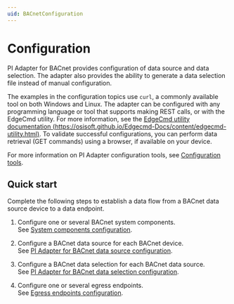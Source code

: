 ```yaml
---
uid: BACnetConfiguration
---
```


# Configuration

PI Adapter for BACnet provides configuration of data source and data selection. The adapter also provides the ability to generate a data selection file instead of manual configuration.

The examples in the configuration topics use `curl`, a commonly available tool on both Windows and Linux. The adapter can be configured with any programming language or tool that supports making REST calls, or with the EdgeCmd utility. For more information, see the [EdgeCmd utility documentation (https://osisoft.github.io/Edgecmd-Docs/content/edgecmd-utility.html)](https://osisoft.github.io/Edgecmd-Docs/content/edgecmd-utility.html). To validate successful configurations, you can perform data retrieval (GET commands) using a browser, if available on your device.

For more information on PI Adapter configuration tools, see [Configuration tools](xref:ConfigurationTools).

## Quick start

Complete the following steps to establish a data flow from a BACnet data source device to a data endpoint.

1. Configure one or several BACnet system components.<br>See [System components configuration](xref:SystemComponentsConfiguration#configure-system-components).

2. Configure a BACnet data source for each BACnet device.<br>See [PI Adapter for BACnet data source configuration](xref:PIAdapterforBACnetDataSourceConfiguration#configure-bacnet-data-source).

3. Configure a BACnet data selection for each BACnet data source.<br>See [PI Adapter for BACnet data selection configuration](xref:PIAdapterforBACnetDataSelectionConfiguration#configure-bacnet-data-selection).

4. Configure one or several egress endpoints.<br>See [Egress endpoints configuration](xref:EgressEndpointsConfiguration).
